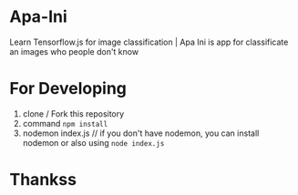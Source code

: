 # Apa-Ini
Learn Tensorflow.js for image classification | Apa Ini is app for classificate an images who people don't know

# For Developing
1. clone / Fork this repository
2. command `npm install`
3. nodemon index.js
// if you don't have nodemon, you can install nodemon or also using `node index.js`

# Thankss
